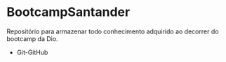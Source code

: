 # BootcampSantander
Repositório para armazenar todo conhecimento adquirido ao decorrer do bootcamp da Dio.

-  Git-GitHub
